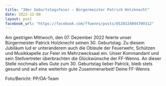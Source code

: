 ```yaml
---
title: "30er Geburtstagsfeier - Bürgermeister Patrick Holzknecht"
date: 2022-12-08
layout: post
facebook_url: "https://facebook.com/ffwenns/posts/8520324044709312"
---
```


Am gestrigen Mittwoch, den 07. Dezember 2022 feierte unser Bürgermeister Patrick Holzknecht seinen 30. Geburtstag. Zu diesem Jubiläum lud er unteranderem auch die Obleute der Feuerwehr, Schützen und Musikkapelle zur Feier im Mehrzwecksaal ein. Unser Kommandant und sein Stellvertreter überbrachten die Glückwünsche der FF-Wenns. An dieser Stelle nochmals alles Gute zum 30. Geburtstag lieber Patrick, bleib stets gesund und auf eine weiterhin gute Zusammenarbeit! 
Deine FF-Wenns 

 

Foto/Bericht: PP/ÖA-Team